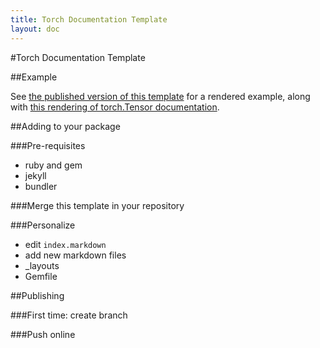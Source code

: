 ```yaml
---
title: Torch Documentation Template
layout: doc
---
```


#Torch Documentation Template

##Example

See [the published version of this template](http://jucor.github.io/torch-template-doc/) for a rendered example, along with [this rendering of torch.Tensor documentation](Tensor.md).

##Adding to your package

###Pre-requisites

* ruby and gem
* jekyll
* bundler

###Merge this template in your repository

###Personalize

* edit `index.markdown`
* add new markdown files
* _layouts
* Gemfile

##Publishing

###First time: create branch

###Push online

